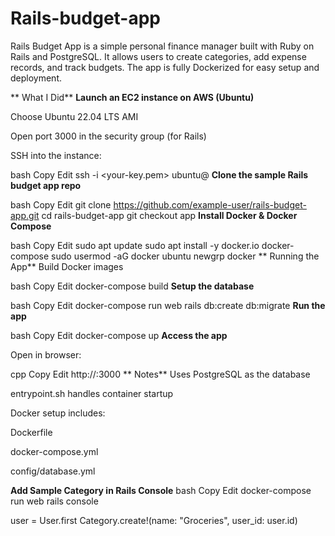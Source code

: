 # Rails-budget-app
Rails Budget App is a simple personal finance manager built with Ruby on Rails and PostgreSQL. It allows users to create categories, add expense records, and track budgets. The app is fully Dockerized for easy setup and deployment.

** What I Did**
**Launch an EC2 instance on AWS (Ubuntu)**

Choose Ubuntu 22.04 LTS AMI

Open port 3000 in the security group (for Rails)

SSH into the instance:

bash
Copy
Edit
ssh -i <your-key.pem> ubuntu@<your-ec2-public-ip>
**Clone the sample Rails budget app repo**

bash
Copy
Edit
git clone https://github.com/example-user/rails-budget-app.git
cd rails-budget-app
git checkout app
**Install Docker & Docker Compose**

bash
Copy
Edit
sudo apt update
sudo apt install -y docker.io docker-compose
sudo usermod -aG docker ubuntu
newgrp docker
** Running the App**
Build Docker images

bash
Copy
Edit
docker-compose build
**Setup the database**

bash
Copy
Edit
docker-compose run web rails db:create db:migrate
**Run the app**

bash
Copy
Edit
docker-compose up
**Access the app**

Open in browser:

cpp
Copy
Edit
http://<your-ec2-public-ip>:3000
** Notes**
Uses PostgreSQL as the database

entrypoint.sh handles container startup

Docker setup includes:

Dockerfile

docker-compose.yml

config/database.yml

**Add Sample Category in Rails Console**
bash
Copy
Edit
docker-compose run web rails console

user = User.first
Category.create!(name: "Groceries", user_id: user.id)

